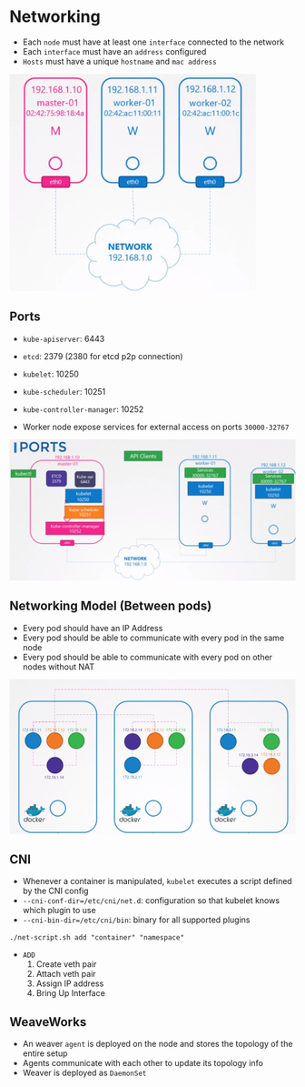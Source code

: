 # Networking

- Each `node` must have at least one `interface` connected to the network
- Each `interface` must have an `address` configured
- `Hosts` must have a unique `hostname` and `mac address`

![Kubernetes Networking](.images/kubernetes-networking.png)

## Ports

- `kube-apiserver`: 6443
- `etcd`: 2379 (2380 for etcd p2p connection)
- `kubelet`: 10250
- `kube-scheduler`: 10251
- `kube-controller-manager`: 10252

- Worker node expose services for external access on ports `30000-32767`

![Kubernetes ports](.images/kubernetes-ports.png)

## Networking Model (Between pods)

- Every pod should have an IP Address
- Every pod should be able to communicate with every pod in the same node
- Every pod should be able to communicate with every pod on other nodes without NAT

![Pod networking](.images/pod-networking.png)

## CNI

- Whenever a container is manipulated, `kubelet` executes a script defined by the CNI config
- `--cni-conf-dir=/etc/cni/net.d`: configuration so that kubelet knows which plugin to use
- `--cni-bin-dir=/etc/cni/bin`: binary for all supported plugins

```shell
./net-script.sh add "container" "namespace"
```

- `ADD`
  1. Create veth pair
  1. Attach veth pair
  1. Assign IP address
  1. Bring Up Interface

## WeaveWorks

- An weaver `agent` is deployed on the node and stores the topology of the entire setup
- Agents communicate with each other to update its topology info
- Weaver is deployed as `DaemonSet`
